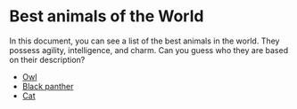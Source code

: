 # Best animals of the World

In this document, you can see a list of the best animals in the world. They possess agility, intelligence, and charm. Can you guess who they are based on their description?

* [Owl](owl.md)
* [Black panther](black_panther.md)
* [Cat](cat.md)